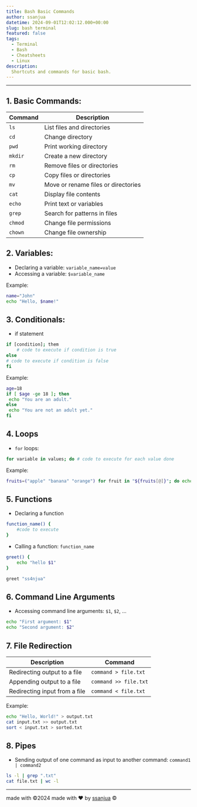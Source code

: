 ```yaml
---
title: Bash Basic Commands
author: ssanjua
datetime: 2024-09-01T12:02:12.000+00:00
slug: bash terminal
featured: false
tags:
  - Terminal
  - Bash
  - Cheatsheets
  - Linux
description:
  Shortcuts and commands for basic bash.
---
```

---

## 1. Basic Commands:

| Command | Description                         |
| ------- | ----------------------------------- |
| `ls`    | List files and directories          |
| `cd`    | Change directory                    |
| `pwd`   | Print working directory             |
| `mkdir` | Create a new directory              |
| `rm`    | Remove files or directories         |
| `cp`    | Copy files or directories           |
| `mv`    | Move or rename files or directories |
| `cat`   | Display file contents               |
| `echo`  | Print text or variables             |
| `grep`  | Search for patterns in files        |
| `chmod` | Change file permissions             |
| `chown` | Change file ownership               |
## 2. Variables:

- Declaring a variable: `variable_name=value`
- Accessing a variable: `$variable_name`

Example:

```bash
name="John"
echo "Hello, $name!"
```

## 3. Conditionals:

- if statement

```bash
if [condition]; them
	# code to execute if condition is true
else
# code to execute if condition is false
fi
```

Example:

````bash
age=18
if [ $age -ge 18 ]; then
 echo "You are an adult."
else
 echo "You are not an adult yet."
fi
````

## 4. Loops

- `for` loops:

```bash
for variable in values; do # code to execute for each value done
```

Example:

```bash
fruits=("apple" "banana" "orange") for fruit in "${fruits[@]}"; do echo "I like $fruit." done
```

## 5. Functions

- Declaring a function

```bash
function_name() {
	#code to execute
}
```

- Calling a function: `function_name`

```bash
greet() {
	echo "hello $1"
}

greet "ss4njua"
```

## 6. Command Line Arguments

- Accessing command line arguments: `$1`, `$2`, ...

```bash
echo "First argument: $1" 
echo "Second argument: $2"
```

## 7. File Redirection

| Description                   | Command               |
| ----------------------------- | --------------------- |
| Redirecting output to a file  | `command > file.txt`  |
| Appending output to a file    | `command >> file.txt` |
| Redirecting input from a file | `command < file.txt`  |
Example:

```bash
echo "Hello, World!" > output.txt
cat input.txt >> output.txt
sort < input.txt > sorted.txt
```

## 8. Pipes

- Sending output of one command as input to another command: `command1 | command2`

```bash
ls -l | grep ".txt"
cat file.txt | wc -l
```

---
made with ©2024 made with ❤️ by [ssanjua](http://www.github.com/ssanjua) © 